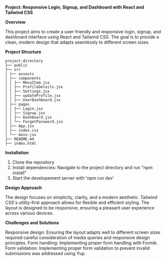 **Project: Responsive Login, Signup, and Dashboard with React and Tailwind CSS**

**Overview**

This project aims to create a user-friendly and responsive login, signup, and dashboard interface using React and Tailwind CSS. The goal is to provide a clean, modern design that adapts seamlessly to different screen sizes.

**Project Structure**

```
project-directory
├── public
├── src
│ ├── assests
│ ├── components
│ │ ├── MenuItem.jsx
│ │ ├── ProfileDetails.jsx
│ │ ├── Settings.jsx
│ │ ├── updateProfile.jsx
│ │ ├── UserDashboard.jsx
│ ├── pages
│ │ ├── Login.jsx
│ │ ├── Signup.jsx
│ │ ├── Dashboard.jsx
│ │ └── ForgetPassword.jsx
│ ├── App.jsx
│ ├── index.css
│ └── main.jsx
├── README.md
├── index.html
```

**Installation**

1. Clone the repository
2. Install dependencies: Navigate to the project directory and run "npm install"
3. Start the developement server with 'npm run dev'

**Design Approach**

The design focuses on simplicity, clarity, and a modern aesthetic. Tailwind CSS's utility-first approach allows for flexible and efficient styling. The layout is designed to be responsive, ensuring a pleasant user experience across various devices.

**Challenges and Solutions**

Responsive design: Ensuring the layout adapts well to different screen sizes required careful consideration of media queries and responsive design principles.
Form handling: Implementing proper form handling with Formik.
Form validation: Implementing proper form validation to prevent invalid submissions was addressed using Yup.
